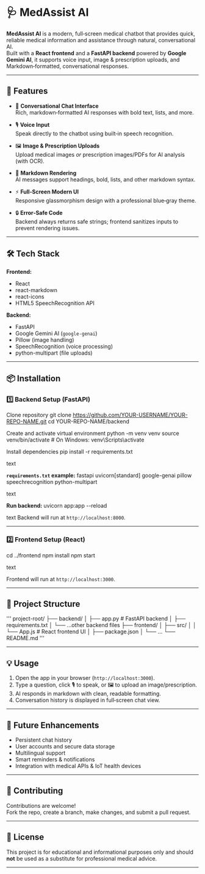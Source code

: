 # 🩺 MedAssist AI

**MedAssist AI** is a modern, full‑screen medical chatbot that provides quick, reliable medical information and assistance through natural, conversational AI.  
Built with a **React frontend** and a **FastAPI backend** powered by **Google Gemini AI**, it supports voice input, image & prescription uploads, and Markdown‑formatted, conversational responses.

---

## 🚀 Features

- 💬 **Conversational Chat Interface**  
  Rich, markdown‑formatted AI responses with bold text, lists, and more.

- 🎙 **Voice Input**  
  Speak directly to the chatbot using built‑in speech recognition.

- 🖼 **Image & Prescription Uploads**  
  Upload medical images *or* prescription images/PDFs for AI analysis (with OCR).

- 📄 **Markdown Rendering**  
  AI messages support headings, bold, lists, and other markdown syntax.

- ⚡ **Full‑Screen Modern UI**  
  Responsive glassmorphism design with a professional blue‑gray theme.

- 🔒 **Error‑Safe Code**  
  Backend always returns safe strings; frontend sanitizes inputs to prevent rendering issues.

---

## 🛠 Tech Stack

**Frontend:**
- React
- react-markdown
- react-icons
- HTML5 SpeechRecognition API

**Backend:**
- FastAPI
- Google Gemini AI (`google-genai`)
- Pillow (image handling)
- SpeechRecognition (voice processing)
- python-multipart (file uploads)

---

## 📦 Installation

### 1️⃣ Backend Setup (FastAPI)

Clone repository
git clone https://github.com/YOUR-USERNAME/YOUR-REPO-NAME.git
cd YOUR-REPO-NAME/backend

Create and activate virtual environment
python -m venv venv
source venv/bin/activate # On Windows: venv\Scripts\activate

Install dependencies
pip install -r requirements.txt

text

**`requirements.txt` example:**
fastapi
uvicorn[standard]
google-genai
pillow
speechrecognition
python-multipart

text

**Run backend:**
uvicorn app:app --reload

text
Backend will run at `http://localhost:8000`.

---

### 2️⃣ Frontend Setup (React)

cd ../frontend
npm install
npm start

text

Frontend will run at `http://localhost:3000`.

---

## 📂 Project Structure
'''
project-root/
├── backend/
│   ├── app.py              # FastAPI backend
│   ├── requirements.txt
│   └── ...other backend files
├── frontend/
│   ├── src/
│   │   └── App.js          # React frontend UI
│   ├── package.json
│   └── ...
└── README.md
'''

---

## 💡 Usage

1. Open the app in your browser (`http://localhost:3000`).
2. Type a question, click 🎙️ to speak, or 🖼️ to upload an image/prescription.
3. AI responds in markdown with clean, readable formatting.
4. Conversation history is displayed in full‑screen chat view.

---

## 📌 Future Enhancements

- Persistent chat history
- User accounts and secure data storage
- Multilingual support
- Smart reminders & notifications
- Integration with medical APIs & IoT health devices

---

## 🤝 Contributing

Contributions are welcome!  
Fork the repo, create a branch, make changes, and submit a pull request.

---

## 📜 License

This project is for educational and informational purposes only and should **not** be used as a substitute for professional medical advice.

---
